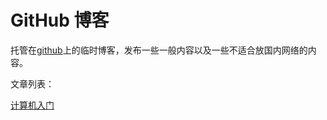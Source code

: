 # GitHub 博客

托管在[github](https://github.com)上的临时博客，发布一些一般内容以及一些不适合放国内网络的内容。

文章列表：

[计算机入门](https://pnpn111.github.io/blog/%E8%AE%A1%E7%AE%97%E6%9C%BA%E5%85%A5%E9%97%A8)
